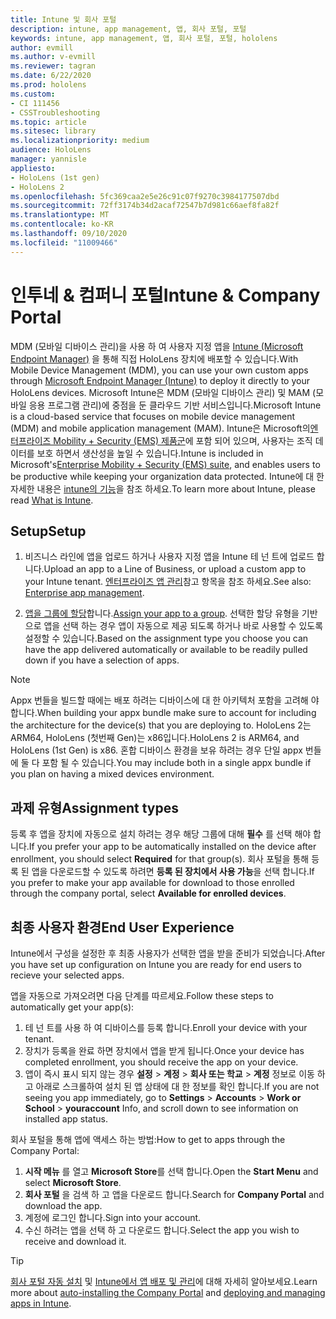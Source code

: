 ```yaml
---
title: Intune 및 회사 포털
description: intune, app management, 앱, 회사 포털, 포털
keywords: intune, app management, 앱, 회사 포털, 포털, hololens
author: evmill
ms.author: v-evmill
ms.reviewer: tagran
ms.date: 6/22/2020
ms.prod: hololens
ms.custom:
- CI 111456
- CSSTroubleshooting
ms.topic: article
ms.sitesec: library
ms.localizationpriority: medium
audience: HoloLens
manager: yannisle
appliesto:
- HoloLens (1st gen)
- HoloLens 2
ms.openlocfilehash: 5fc369caa2e5e26c91c07f9270c3984177507dbd
ms.sourcegitcommit: 72ff3174b34d2acaf72547b7d981c66aef8fa82f
ms.translationtype: MT
ms.contentlocale: ko-KR
ms.lasthandoff: 09/10/2020
ms.locfileid: "11009466"
---
```

# <span data-ttu-id="602f3-104">인투네 & 컴퍼니 포털</span><span class="sxs-lookup"><span data-stu-id="602f3-104">Intune & Company Portal</span></span>

<span data-ttu-id="602f3-105">MDM (모바일 디바이스 관리)을 사용 하 여 사용자 지정 앱을 [Intune (Microsoft Endpoint Manager)](https://docs.microsoft.com/intune/windows-holographic-for-business) 을 통해 직접 HoloLens 장치에 배포할 수 있습니다.</span><span class="sxs-lookup"><span data-stu-id="602f3-105">With Mobile Device Management (MDM), you can use your own custom apps through [Microsoft Endpoint Manager (Intune)](https://docs.microsoft.com/intune/windows-holographic-for-business) to deploy it directly to your HoloLens devices.</span></span> <span data-ttu-id="602f3-106">Microsoft Intune은 MDM (모바일 디바이스 관리) 및 MAM (모바일 응용 프로그램 관리)에 중점을 둔 클라우드 기반 서비스입니다.</span><span class="sxs-lookup"><span data-stu-id="602f3-106">Microsoft Intune is a cloud-based service that focuses on mobile device management (MDM) and mobile application management (MAM).</span></span> <span data-ttu-id="602f3-107">Intune은 Microsoft의[엔터프라이즈 Mobility + Security (EMS) 제품군](https://www.microsoft.com/microsoft-365/enterprise-mobility-security)에 포함 되어 있으며, 사용자는 조직 데이터를 보호 하면서 생산성을 높일 수 있습니다.</span><span class="sxs-lookup"><span data-stu-id="602f3-107">Intune is included in Microsoft's[Enterprise Mobility + Security (EMS) suite](https://www.microsoft.com/microsoft-365/enterprise-mobility-security), and enables users to be productive while keeping your organization data protected.</span></span> <span data-ttu-id="602f3-108">Intune에 대 한 자세한 내용은 [intune의 기능](https://docs.microsoft.com/mem/intune/fundamentals/what-is-intune)을 참조 하세요.</span><span class="sxs-lookup"><span data-stu-id="602f3-108">To learn more about Intune, please read [What is Intune](https://docs.microsoft.com/mem/intune/fundamentals/what-is-intune).</span></span>

## <span data-ttu-id="602f3-109">Setup</span><span class="sxs-lookup"><span data-stu-id="602f3-109">Setup</span></span>

1. <span data-ttu-id="602f3-110">비즈니스 라인에 앱을 업로드 하거나 사용자 지정 앱을 Intune 테 넌 트에 업로드 합니다.</span><span class="sxs-lookup"><span data-stu-id="602f3-110">Upload an app to a Line of Business, or upload a custom app to your Intune tenant.</span></span> <span data-ttu-id="602f3-111">[엔터프라이즈 앱 관리](https://docs.microsoft.com/windows/client-management/mdm/enterprise-app-management)참고 항목을 참조 하세요.</span><span class="sxs-lookup"><span data-stu-id="602f3-111">See also: [Enterprise app management](https://docs.microsoft.com/windows/client-management/mdm/enterprise-app-management).</span></span>

2. <span data-ttu-id="602f3-112">[앱을 그룹에 할당](https://docs.microsoft.com/mem/intune/apps/apps-deploy)합니다.</span><span class="sxs-lookup"><span data-stu-id="602f3-112">[Assign your app to a group](https://docs.microsoft.com/mem/intune/apps/apps-deploy).</span></span> <span data-ttu-id="602f3-113">선택한 할당 유형을 기반으로 앱을 선택 하는 경우 앱이 자동으로 제공 되도록 하거나 바로 사용할 수 있도록 설정할 수 있습니다.</span><span class="sxs-lookup"><span data-stu-id="602f3-113">Based on the assignment type you choose you can have the app delivered automatically or available to be readily pulled down if you have a selection of apps.</span></span> 

> [!NOTE] 
> <span data-ttu-id="602f3-114">Appx 번들을 빌드할 때에는 배포 하려는 디바이스에 대 한 아키텍처 포함을 고려해 야 합니다.</span><span class="sxs-lookup"><span data-stu-id="602f3-114">When building your appx bundle make sure to account for including the architecture for the device(s) that you are deploying to.</span></span> <span data-ttu-id="602f3-115">HoloLens 2는 ARM64, HoloLens (첫번째 Gen)는 x86입니다.</span><span class="sxs-lookup"><span data-stu-id="602f3-115">HoloLens 2 is ARM64, and HoloLens (1st Gen) is x86.</span></span> <span data-ttu-id="602f3-116">혼합 디바이스 환경을 보유 하려는 경우 단일 appx 번들에 둘 다 포함 될 수 있습니다.</span><span class="sxs-lookup"><span data-stu-id="602f3-116">You may include both in a single appx bundle if you plan on having a mixed devices environment.</span></span>

## <span data-ttu-id="602f3-117">과제 유형</span><span class="sxs-lookup"><span data-stu-id="602f3-117">Assignment types</span></span>

<span data-ttu-id="602f3-118">등록 후 앱을 장치에 자동으로 설치 하려는 경우 해당 그룹에 대해 **필수** 를 선택 해야 합니다.</span><span class="sxs-lookup"><span data-stu-id="602f3-118">If you prefer your app to be automatically installed on the device after enrollment, you should select **Required** for that group(s).</span></span>
<span data-ttu-id="602f3-119">회사 포털을 통해 등록 된 앱을 다운로드할 수 있도록 하려면 **등록 된 장치에서 사용 가능**을 선택 합니다.</span><span class="sxs-lookup"><span data-stu-id="602f3-119">If you prefer to make your app available for download to those enrolled through the company portal, select **Available for enrolled devices**.</span></span>


## <span data-ttu-id="602f3-120">최종 사용자 환경</span><span class="sxs-lookup"><span data-stu-id="602f3-120">End User Experience</span></span>

<span data-ttu-id="602f3-121">Intune에서 구성을 설정한 후 최종 사용자가 선택한 앱을 받을 준비가 되었습니다.</span><span class="sxs-lookup"><span data-stu-id="602f3-121">After you have set up configuration on Intune you are ready for end users to recieve your selected apps.</span></span>

<span data-ttu-id="602f3-122">앱을 자동으로 가져오려면 다음 단계를 따르세요.</span><span class="sxs-lookup"><span data-stu-id="602f3-122">Follow these steps to automatically get your app(s):</span></span>
1. <span data-ttu-id="602f3-123">테 넌 트를 사용 하 여 디바이스를 등록 합니다.</span><span class="sxs-lookup"><span data-stu-id="602f3-123">Enroll your device with your tenant.</span></span> 
2. <span data-ttu-id="602f3-124">장치가 등록을 완료 하면 장치에서 앱을 받게 됩니다.</span><span class="sxs-lookup"><span data-stu-id="602f3-124">Once your device has completed enrollment, you should receive the app on your device.</span></span> 
3. <span data-ttu-id="602f3-125">앱이 즉시 표시 되지 않는 경우 **설정**  >  **계정**  >  **회사 또는 학교**  >  **계정** 정보로 이동 하 고 아래로 스크롤하여 설치 된 앱 상태에 대 한 정보를 확인 합니다.</span><span class="sxs-lookup"><span data-stu-id="602f3-125">If you are not seeing you app immediately, go to **Settings** > **Accounts** > **Work or School** > **youraccount** Info, and scroll down to see information on installed app status.</span></span>

<span data-ttu-id="602f3-126">회사 포털을 통해 앱에 액세스 하는 방법:</span><span class="sxs-lookup"><span data-stu-id="602f3-126">How to get to apps through the Company Portal:</span></span>
1. <span data-ttu-id="602f3-127">**시작 메뉴** 를 열고 **Microsoft Store**를 선택 합니다.</span><span class="sxs-lookup"><span data-stu-id="602f3-127">Open the **Start Menu** and select **Microsoft Store**.</span></span> 
2. <span data-ttu-id="602f3-128">**회사 포털** 을 검색 하 고 앱을 다운로드 합니다.</span><span class="sxs-lookup"><span data-stu-id="602f3-128">Search for **Company Portal** and download the app.</span></span>
3. <span data-ttu-id="602f3-129">계정에 로그인 합니다.</span><span class="sxs-lookup"><span data-stu-id="602f3-129">Sign into your account.</span></span>
4. <span data-ttu-id="602f3-130">수신 하려는 앱을 선택 하 고 다운로드 합니다.</span><span class="sxs-lookup"><span data-stu-id="602f3-130">Select the app you wish to receive and download it.</span></span>

> [!Tip]
> <span data-ttu-id="602f3-131">[회사 포털 자동 설치](https://docs.microsoft.com/mem/intune/apps/company-portal-app) 및 [Intune에서 앱 배포 및 관리](https://docs.microsoft.com/mem/intune/fundamentals/windows-holographic-for-business#deploy-and-manage-apps)에 대해 자세히 알아보세요.</span><span class="sxs-lookup"><span data-stu-id="602f3-131">Learn more about [auto-installing the Company Portal](https://docs.microsoft.com/mem/intune/apps/company-portal-app) and [deploying and managing apps in Intune](https://docs.microsoft.com/mem/intune/fundamentals/windows-holographic-for-business#deploy-and-manage-apps).</span></span>
